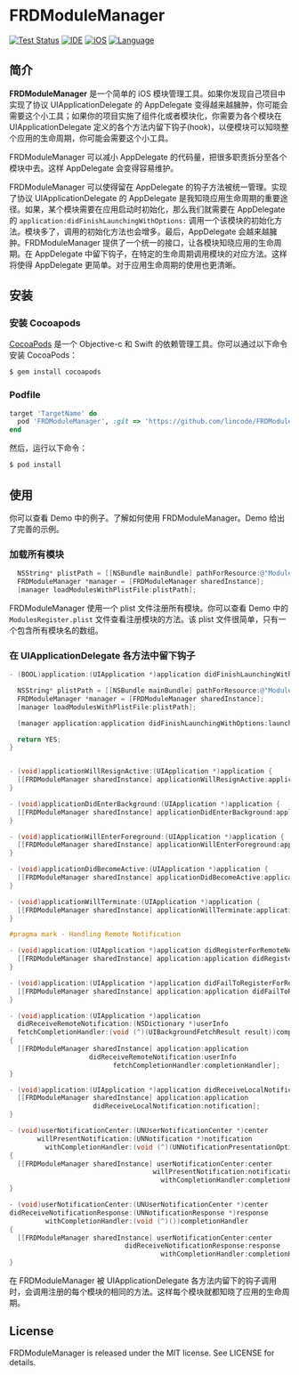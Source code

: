 # FRDModuleManager

[![Test Status](https://travis-ci.org/lincode/FRDModuleManager.svg?branch=master)](https://travis-ci.org/lincode/FRDModuleManager)
[![IDE](https://img.shields.io/badge/XCode-8-blue.svg)]()
[![iOS](https://img.shields.io/badge/iOS-7.0-blue.svg)]()
[![Language](https://img.shields.io/badge/language-ObjC-blue.svg)](https://developer.apple.com/library/mac/documentation/Cocoa/Conceptual/ProgrammingWithObjectiveC/Introduction/Introduction.html)

## 简介

**FRDModuleManager** 是一个简单的 iOS 模块管理工具。如果你发现自己项目中实现了协议 UIApplicationDelegate 的 AppDelegate 变得越来越臃肿，你可能会需要这个小工具；如果你的项目实施了组件化或者模块化，你需要为各个模块在 UIApplicationDelegate 定义的各个方法内留下钩子(hook)，以便模块可以知晓整个应用的生命周期，你可能会需要这个小工具。

FRDModuleManager 可以减小 AppDelegate 的代码量，把很多职责拆分至各个模块中去。这样 AppDelegate 会变得容易维护。

FRDModuleManager 可以使得留在 AppDelegate 的钩子方法被统一管理。实现了协议 UIApplicationDelegate 的 AppDelegate 是我知晓应用生命周期的重要途径。如果，某个模块需要在应用启动时初始化，那么我们就需要在 AppDelegate 的
`application:didFinishLaunchingWithOptions:` 调用一个该模块的初始化方法。模块多了，调用的初始化方法也会增多。最后，AppDelegate 会越来越臃肿。FRDModuleManager 提供了一个统一的接口，让各模块知晓应用的生命周期。在 AppDelegate 中留下钩子，在特定的生命周期调用模块的对应方法。这样将使得 AppDelegate 更简单。对于应用生命周期的使用也更清晰。


## 安装

### 安装 Cocoapods

[CocoaPods](http://cocoapods.org) 是一个 Objective-c 和 Swift 的依赖管理工具。你可以通过以下命令安装 CocoaPods：

```bash
$ gem install cocoapods
```

### Podfile

```ruby
target 'TargetName' do
  pod 'FRDModuleManager', :git => 'https://github.com/lincode/FRDModuleManager.git', :commit => '0.1.0'
end
```

然后，运行以下命令：

```bash
$ pod install
```

## 使用

你可以查看 Demo 中的例子。了解如何使用 FRDModuleManager。Demo 给出了完善的示例。

### 加载所有模块

```Objective-C
  NSString* plistPath = [[NSBundle mainBundle] pathForResource:@"ModulesRegister" ofType:@"plist"];
  FRDModuleManager *manager = [FRDModuleManager sharedInstance];
  [manager loadModulesWithPlistFile:plistPath];
```

FRDModuleManager 使用一个 plist 文件注册所有模块。你可以查看 Demo 中的 `ModulesRegister.plist` 文件查看注册模块的方法。该 plist 文件很简单，只有一个包含所有模块名的数组。

### 在 UIApplicationDelegate 各方法中留下钩子

```Objective-C
- (BOOL)application:(UIApplication *)application didFinishLaunchingWithOptions:(NSDictionary *)launchOptions {

  NSString* plistPath = [[NSBundle mainBundle] pathForResource:@"ModulesRegister" ofType:@"plist"];
  FRDModuleManager *manager = [FRDModuleManager sharedInstance];
  [manager loadModulesWithPlistFile:plistPath];

  [manager application:application didFinishLaunchingWithOptions:launchOptions];

  return YES;
}


- (void)applicationWillResignActive:(UIApplication *)application {
  [[FRDModuleManager sharedInstance] applicationWillResignActive:application];
}

- (void)applicationDidEnterBackground:(UIApplication *)application {
  [[FRDModuleManager sharedInstance] applicationDidEnterBackground:application];
}

- (void)applicationWillEnterForeground:(UIApplication *)application {
  [[FRDModuleManager sharedInstance] applicationWillEnterForeground:application];
}

- (void)applicationDidBecomeActive:(UIApplication *)application {
  [[FRDModuleManager sharedInstance] applicationDidBecomeActive:application];
}

- (void)applicationWillTerminate:(UIApplication *)application {
  [[FRDModuleManager sharedInstance] applicationWillTerminate:application];
}

#pragma mark - Handling Remote Notification

- (void)application:(UIApplication *)application didRegisterForRemoteNotificationsWithDeviceToken:(NSData *)deviceToken {
  [[FRDModuleManager sharedInstance] application:application didRegisterForRemoteNotificationsWithDeviceToken:deviceToken];
}

- (void)application:(UIApplication *)application didFailToRegisterForRemoteNotificationsWithError:(NSError *)error {
  [[FRDModuleManager sharedInstance] application:application didFailToRegisterForRemoteNotificationsWithError:error];
}

- (void)application:(UIApplication *)application
  didReceiveRemoteNotification:(NSDictionary *)userInfo
  fetchCompletionHandler:(void (^)(UIBackgroundFetchResult result))completionHandler
{
  [[FRDModuleManager sharedInstance] application:application
                    didReceiveRemoteNotification:userInfo
                          fetchCompletionHandler:completionHandler];
}

- (void)application:(UIApplication *)application didReceiveLocalNotification:(UILocalNotification *)notification {
  [[FRDModuleManager sharedInstance] application:application
                     didReceiveLocalNotification:notification];
}

- (void)userNotificationCenter:(UNUserNotificationCenter *)center
       willPresentNotification:(UNNotification *)notification
         withCompletionHandler:(void (^)(UNNotificationPresentationOptions options))completionHandler
{
  [[FRDModuleManager sharedInstance] userNotificationCenter:center
                                    willPresentNotification:notification
                                      withCompletionHandler:completionHandler];
}

- (void)userNotificationCenter:(UNUserNotificationCenter *)center
didReceiveNotificationResponse:(UNNotificationResponse *)response
         withCompletionHandler:(void (^)())completionHandler
{
  [[FRDModuleManager sharedInstance] userNotificationCenter:center
                             didReceiveNotificationResponse:response
                                      withCompletionHandler:completionHandler];
}

```

在 FRDModuleManager 被 UIApplicationDelegate 各方法内留下的钩子调用时，会调用注册的每个模块的相同的方法。这样每个模块就都知晓了应用的生命周期。

## License

FRDModuleManager is released under the MIT license. See LICENSE for details.
